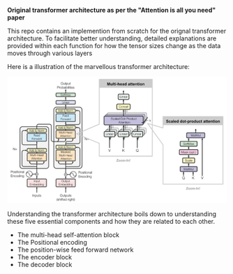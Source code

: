 **Original transformer architecture as per the "Attention is all you need" paper**

This repo contains an implemention from scratch for the orignal transformer architecture.
To facilitate better understanding, detailed explanations are provided within each function for how the tensor sizes change as the data moves through various layers

Here is a illustration of the marvellous transformer architecture:

![TransformerArch](https://github.com/shanchy/Transformer-Original/blob/master/images/transformers_zoomed.png?raw=true)

Understanding the transformer architecture boils down to understanding these five essential components and how they are related to each other.
- The multi-head self-attention block
- The Positional encoding
- The position-wise feed forward network
- The encoder block
- The decoder block
